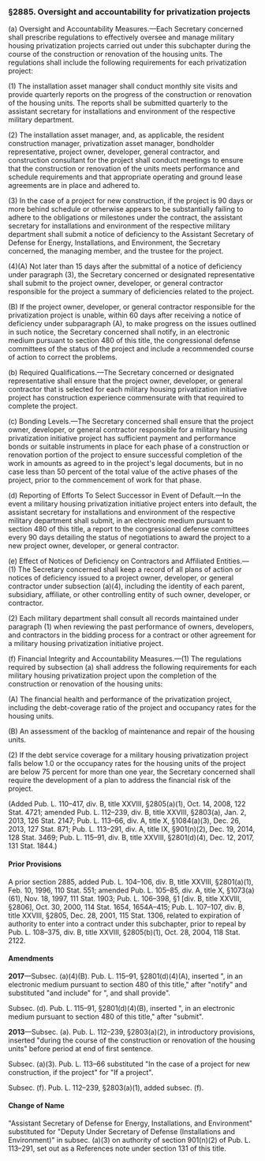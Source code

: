 ### §2885. Oversight and accountability for privatization projects ###

(a) Oversight and Accountability Measures.—Each Secretary concerned shall prescribe regulations to effectively oversee and manage military housing privatization projects carried out under this subchapter during the course of the construction or renovation of the housing units. The regulations shall include the following requirements for each privatization project:

(1) The installation asset manager shall conduct monthly site visits and provide quarterly reports on the progress of the construction or renovation of the housing units. The reports shall be submitted quarterly to the assistant secretary for installations and environment of the respective military department.

(2) The installation asset manager, and, as applicable, the resident construction manager, privatization asset manager, bondholder representative, project owner, developer, general contractor, and construction consultant for the project shall conduct meetings to ensure that the construction or renovation of the units meets performance and schedule requirements and that appropriate operating and ground lease agreements are in place and adhered to.

(3) In the case of a project for new construction, if the project is 90 days or more behind schedule or otherwise appears to be substantially failing to adhere to the obligations or milestones under the contract, the assistant secretary for installations and environment of the respective military department shall submit a notice of deficiency to the Assistant Secretary of Defense for Energy, Installations, and Environment, the Secretary concerned, the managing member, and the trustee for the project.

(4)(A) Not later than 15 days after the submittal of a notice of deficiency under paragraph (3), the Secretary concerned or designated representative shall submit to the project owner, developer, or general contractor responsible for the project a summary of deficiencies related to the project.

(B) If the project owner, developer, or general contractor responsible for the privatization project is unable, within 60 days after receiving a notice of deficiency under subparagraph (A), to make progress on the issues outlined in such notice, the Secretary concerned shall notify, in an electronic medium pursuant to section 480 of this title, the congressional defense committees of the status of the project and include a recommended course of action to correct the problems.

(b) Required Qualifications.—The Secretary concerned or designated representative shall ensure that the project owner, developer, or general contractor that is selected for each military housing privatization initiative project has construction experience commensurate with that required to complete the project.

(c) Bonding Levels.—The Secretary concerned shall ensure that the project owner, developer, or general contractor responsible for a military housing privatization initiative project has sufficient payment and performance bonds or suitable instruments in place for each phase of a construction or renovation portion of the project to ensure successful completion of the work in amounts as agreed to in the project's legal documents, but in no case less than 50 percent of the total value of the active phases of the project, prior to the commencement of work for that phase.

(d) Reporting of Efforts To Select Successor in Event of Default.—In the event a military housing privatization initiative project enters into default, the assistant secretary for installations and environment of the respective military department shall submit, in an electronic medium pursuant to section 480 of this title, a report to the congressional defense committees every 90 days detailing the status of negotiations to award the project to a new project owner, developer, or general contractor.

(e) Effect of Notices of Deficiency on Contractors and Affiliated Entities.—(1) The Secretary concerned shall keep a record of all plans of action or notices of deficiency issued to a project owner, developer, or general contractor under subsection (a)(4), including the identity of each parent, subsidiary, affiliate, or other controlling entity of such owner, developer, or contractor.

(2) Each military department shall consult all records maintained under paragraph (1) when reviewing the past performance of owners, developers, and contractors in the bidding process for a contract or other agreement for a military housing privatization initiative project.

(f) Financial Integrity and Accountability Measures.—(1) The regulations required by subsection (a) shall address the following requirements for each military housing privatization project upon the completion of the construction or renovation of the housing units:

(A) The financial health and performance of the privatization project, including the debt-coverage ratio of the project and occupancy rates for the housing units.

(B) An assessment of the backlog of maintenance and repair of the housing units.

(2) If the debt service coverage for a military housing privatization project falls below 1.0 or the occupancy rates for the housing units of the project are below 75 percent for more than one year, the Secretary concerned shall require the development of a plan to address the financial risk of the project.

(Added Pub. L. 110–417, div. B, title XXVIII, §2805(a)(1), Oct. 14, 2008, 122 Stat. 4721; amended Pub. L. 112–239, div. B, title XXVIII, §2803(a), Jan. 2, 2013, 126 Stat. 2147; Pub. L. 113–66, div. A, title X, §1084(a)(3), Dec. 26, 2013, 127 Stat. 871; Pub. L. 113–291, div. A, title IX, §901(n)(2), Dec. 19, 2014, 128 Stat. 3469; Pub. L. 115–91, div. B, title XXVIII, §2801(d)(4), Dec. 12, 2017, 131 Stat. 1844.)

#### Prior Provisions ####

A prior section 2885, added Pub. L. 104–106, div. B, title XXVIII, §2801(a)(1), Feb. 10, 1996, 110 Stat. 551; amended Pub. L. 105–85, div. A, title X, §1073(a)(61), Nov. 18, 1997, 111 Stat. 1903; Pub. L. 106–398, §1 [div. B, title XXVIII, §2806], Oct. 30, 2000, 114 Stat. 1654, 1654A–415; Pub. L. 107–107, div. B, title XXVIII, §2805, Dec. 28, 2001, 115 Stat. 1306, related to expiration of authority to enter into a contract under this subchapter, prior to repeal by Pub. L. 108–375, div. B, title XXVIII, §2805(b)(1), Oct. 28, 2004, 118 Stat. 2122.

#### Amendments ####

**2017**—Subsec. (a)(4)(B). Pub. L. 115–91, §2801(d)(4)(A), inserted ", in an electronic medium pursuant to section 480 of this title," after "notify" and substituted "and include" for ", and shall provide".

Subsec. (d). Pub. L. 115–91, §2801(d)(4)(B), inserted ", in an electronic medium pursuant to section 480 of this title," after "submit".

**2013**—Subsec. (a). Pub. L. 112–239, §2803(a)(2), in introductory provisions, inserted "during the course of the construction or renovation of the housing units" before period at end of first sentence.

Subsec. (a)(3). Pub. L. 113–66 substituted "In the case of a project for new construction, if the project" for "If a project".

Subsec. (f). Pub. L. 112–239, §2803(a)(1), added subsec. (f).

#### Change of Name ####

"Assistant Secretary of Defense for Energy, Installations, and Environment" substituted for "Deputy Under Secretary of Defense (Installations and Environment)" in subsec. (a)(3) on authority of section 901(n)(2) of Pub. L. 113–291, set out as a References note under section 131 of this title.